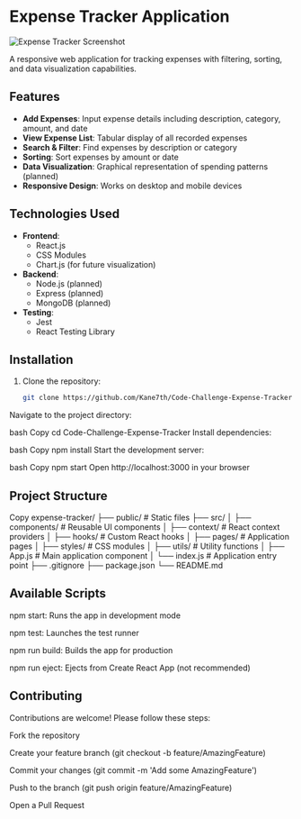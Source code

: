 # Expense Tracker Application

![Expense Tracker Screenshot](./public/screenshot.png)

A responsive web application for tracking expenses with filtering, sorting, and data visualization capabilities.

## Features

- **Add Expenses**: Input expense details including description, category, amount, and date
- **View Expense List**: Tabular display of all recorded expenses
- **Search & Filter**: Find expenses by description or category
- **Sorting**: Sort expenses by amount or date
- **Data Visualization**: Graphical representation of spending patterns (planned)
- **Responsive Design**: Works on desktop and mobile devices

## Technologies Used

- **Frontend**: 
  - React.js
  - CSS Modules
  - Chart.js (for future visualization)
- **Backend**: 
  - Node.js (planned)
  - Express (planned)
  - MongoDB (planned)
- **Testing**:
  - Jest
  - React Testing Library

## Installation

1. Clone the repository:
   ```bash
   git clone https://github.com/Kane7th/Code-Challenge-Expense-Tracker.git
Navigate to the project directory:

bash
Copy
cd Code-Challenge-Expense-Tracker
Install dependencies:

bash
Copy
npm install
Start the development server:

bash
Copy
npm start
Open http://localhost:3000 in your browser

## Project Structure

Copy
expense-tracker/
├── public/               # Static files
├── src/
│   ├── components/       # Reusable UI components
│   ├── context/          # React context providers
│   ├── hooks/            # Custom React hooks
│   ├── pages/            # Application pages
│   ├── styles/           # CSS modules
│   ├── utils/            # Utility functions
│   ├── App.js            # Main application component
│   └── index.js          # Application entry point
├── .gitignore
├── package.json
└── README.md

## Available Scripts
npm start: Runs the app in development mode

npm test: Launches the test runner

npm run build: Builds the app for production

npm run eject: Ejects from Create React App (not recommended)

## Contributing
Contributions are welcome! Please follow these steps:

Fork the repository

Create your feature branch (git checkout -b feature/AmazingFeature)

Commit your changes (git commit -m 'Add some AmazingFeature')

Push to the branch (git push origin feature/AmazingFeature)

Open a Pull Request
